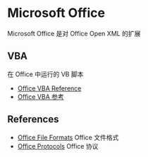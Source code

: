 # Microsoft Office

Microsoft Office 是对 Office Open XML 的扩展


## VBA

在 Office 中运行的 VB 脚本

* [Office VBA Reference](https://docs.microsoft.com/en-us/office/vba/api/overview/)
* [Office VBA 参考](https://docs.microsoft.com/zh-cn/office/vba/api/overview/)

## References

* [Office File Formats](https://docs.microsoft.com/en-us/openspecs/office_file_formats/ms-offfflp/8aea05e3-8c1e-4a9a-9614-31f71e679456) Office 文件格式
* [Office Protocols](https://docs.microsoft.com/en-us/openspecs/office_protocols/ms-offprotlp/5859f0f1-a929-475b-9b23-554994675456) Office 协议
